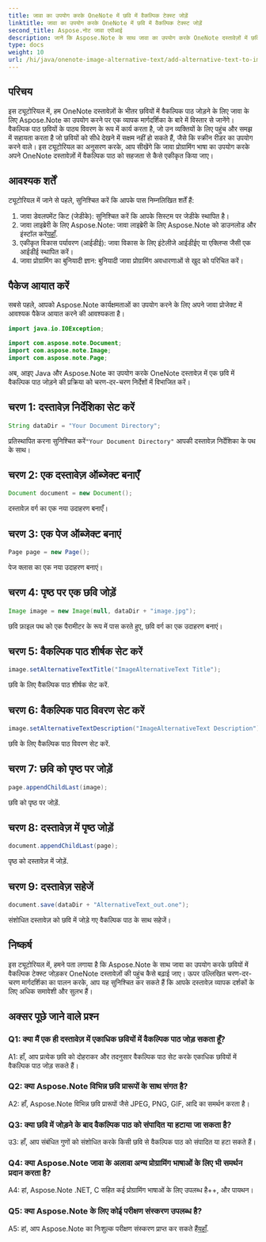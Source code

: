 ```yaml
---
title: जावा का उपयोग करके OneNote में छवि में वैकल्पिक टेक्स्ट जोड़ें
linktitle: जावा का उपयोग करके OneNote में छवि में वैकल्पिक टेक्स्ट जोड़ें
second_title: Aspose.नोट जावा एपीआई
description: जानें कि Aspose.Note के साथ जावा का उपयोग करके OneNote दस्तावेज़ों में छवियों में वैकल्पिक पाठ कैसे जोड़ा जाए, जिससे पहुंच और समावेशिता में वृद्धि हो सके।
type: docs
weight: 10
url: /hi/java/onenote-image-alternative-text/add-alternative-text-to-image/
---
```

## परिचय

इस ट्यूटोरियल में, हम OneNote दस्तावेज़ों के भीतर छवियों में वैकल्पिक पाठ जोड़ने के लिए जावा के लिए Aspose.Note का उपयोग करने पर एक व्यापक मार्गदर्शिका के बारे में विस्तार से जानेंगे। वैकल्पिक पाठ छवियों के पाठ्य विवरण के रूप में कार्य करता है, जो उन व्यक्तियों के लिए पहुंच और समझ में सहायता करता है जो छवियों को सीधे देखने में सक्षम नहीं हो सकते हैं, जैसे कि स्क्रीन रीडर का उपयोग करने वाले। इस ट्यूटोरियल का अनुसरण करके, आप सीखेंगे कि जावा प्रोग्रामिंग भाषा का उपयोग करके अपने OneNote दस्तावेज़ों में वैकल्पिक पाठ को सहजता से कैसे एकीकृत किया जाए।

## आवश्यक शर्तें

ट्यूटोरियल में जाने से पहले, सुनिश्चित करें कि आपके पास निम्नलिखित शर्तें हैं:

1. जावा डेवलपमेंट किट (जेडीके): सुनिश्चित करें कि आपके सिस्टम पर जेडीके स्थापित है।
2.  जावा लाइब्रेरी के लिए Aspose.Note: जावा लाइब्रेरी के लिए Aspose.Note को डाउनलोड और इंस्टॉल करें[यहाँ](https://releases.aspose.com/note/java/).
3. एकीकृत विकास पर्यावरण (आईडीई): जावा विकास के लिए इंटेलीजे आईडीईए या एक्लिप्स जैसी एक आईडीई स्थापित करें।
4. जावा प्रोग्रामिंग का बुनियादी ज्ञान: बुनियादी जावा प्रोग्रामिंग अवधारणाओं से खुद को परिचित करें।

## पैकेज आयात करें

सबसे पहले, आपको Aspose.Note कार्यक्षमताओं का उपयोग करने के लिए अपने जावा प्रोजेक्ट में आवश्यक पैकेज आयात करने की आवश्यकता है।

```java
import java.io.IOException;

import com.aspose.note.Document;
import com.aspose.note.Image;
import com.aspose.note.Page;
```

अब, आइए Java और Aspose.Note का उपयोग करके OneNote दस्तावेज़ में एक छवि में वैकल्पिक पाठ जोड़ने की प्रक्रिया को चरण-दर-चरण निर्देशों में विभाजित करें।

## चरण 1: दस्तावेज़ निर्देशिका सेट करें

```java
String dataDir = "Your Document Directory";
```

 प्रतिस्थापित करना सुनिश्चित करें`"Your Document Directory"` आपकी दस्तावेज़ निर्देशिका के पथ के साथ।

## चरण 2: एक दस्तावेज़ ऑब्जेक्ट बनाएँ

```java
Document document = new Document();
```

दस्तावेज़ वर्ग का एक नया उदाहरण बनाएँ।

## चरण 3: एक पेज ऑब्जेक्ट बनाएं

```java
Page page = new Page();
```

पेज क्लास का एक नया उदाहरण बनाएं।

## चरण 4: पृष्ठ पर एक छवि जोड़ें

```java
Image image = new Image(null, dataDir + "image.jpg");
```

छवि फ़ाइल पथ को एक पैरामीटर के रूप में पास करते हुए, छवि वर्ग का एक उदाहरण बनाएं।

## चरण 5: वैकल्पिक पाठ शीर्षक सेट करें

```java
image.setAlternativeTextTitle("ImageAlternativeText Title");
```

छवि के लिए वैकल्पिक पाठ शीर्षक सेट करें.

## चरण 6: वैकल्पिक पाठ विवरण सेट करें

```java
image.setAlternativeTextDescription("ImageAlternativeText Description");
```

छवि के लिए वैकल्पिक पाठ विवरण सेट करें.

## चरण 7: छवि को पृष्ठ पर जोड़ें

```java
page.appendChildLast(image);
```

छवि को पृष्ठ पर जोड़ें.

## चरण 8: दस्तावेज़ में पृष्ठ जोड़ें

```java
document.appendChildLast(page);
```

पृष्ठ को दस्तावेज़ में जोड़ें.

## चरण 9: दस्तावेज़ सहेजें

```java
document.save(dataDir + "AlternativeText_out.one");
```

संशोधित दस्तावेज़ को छवि में जोड़े गए वैकल्पिक पाठ के साथ सहेजें।

## निष्कर्ष

इस ट्यूटोरियल में, हमने पता लगाया है कि Aspose.Note के साथ जावा का उपयोग करके छवियों में वैकल्पिक टेक्स्ट जोड़कर OneNote दस्तावेज़ों की पहुंच कैसे बढ़ाई जाए। ऊपर उल्लिखित चरण-दर-चरण मार्गदर्शिका का पालन करके, आप यह सुनिश्चित कर सकते हैं कि आपके दस्तावेज़ व्यापक दर्शकों के लिए अधिक समावेशी और सुलभ हैं।

## अक्सर पूछे जाने वाले प्रश्न

### Q1: क्या मैं एक ही दस्तावेज़ में एकाधिक छवियों में वैकल्पिक पाठ जोड़ सकता हूँ?

A1: हाँ, आप प्रत्येक छवि को दोहराकर और तदनुसार वैकल्पिक पाठ सेट करके एकाधिक छवियों में वैकल्पिक पाठ जोड़ सकते हैं।

### Q2: क्या Aspose.Note विभिन्न छवि प्रारूपों के साथ संगत है?

A2: हाँ, Aspose.Note विभिन्न छवि प्रारूपों जैसे JPEG, PNG, GIF, आदि का समर्थन करता है।

### Q3: क्या छवि में जोड़ने के बाद वैकल्पिक पाठ को संपादित या हटाया जा सकता है?

उ3: हाँ, आप संबंधित गुणों को संशोधित करके किसी छवि से वैकल्पिक पाठ को संपादित या हटा सकते हैं।

### Q4: क्या Aspose.Note जावा के अलावा अन्य प्रोग्रामिंग भाषाओं के लिए भी समर्थन प्रदान करता है?

A4: हां, Aspose.Note .NET, C सहित कई प्रोग्रामिंग भाषाओं के लिए उपलब्ध है++, और पायथन।

### Q5: क्या Aspose.Note के लिए कोई परीक्षण संस्करण उपलब्ध है?

 A5: हां, आप Aspose.Note का निःशुल्क परीक्षण संस्करण प्राप्त कर सकते हैं[यहाँ](https://releases.aspose.com/).